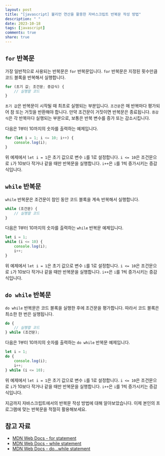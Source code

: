 ```yaml
---
layout: post
title: "[javascript] 불리언 연산을 활용한 자바스크립트 반복문 작성 방법"
description: " "
date: 2023-10-18
tags: [javascript]
comments: true
share: true
---
```


## `for` 반복문
가장 일반적으로 사용되는 반복문은 `for` 반복문입니다. `for` 반복문은 지정된 횟수만큼 코드 블록을 반복해서 실행합니다.

```javascript
for (초기 값; 조건문; 증감식) {
    // 실행할 코드
}
```

`초기 값`은 반복문이 시작될 때 최초로 실행되는 부분입니다. `조건문`은 매 반복마다 평가되어 참 또는 거짓을 반환해야 합니다. 만약 조건문이 거짓이면 반복문은 종료됩니다. `증감식`은 각 반복마다 실행되는 부분으로, 보통은 반복 변수를 증가 또는 감소시킵니다.

다음은 1부터 10까지의 숫자를 출력하는 예제입니다.

```javascript
for (let i = 1; i <= 10; i++) {
    console.log(i);
}
```

위 예제에서 `let i = 1`은 초기 값으로 변수 `i`를 1로 설정합니다. `i <= 10`은 조건문으로 `i`가 10보다 작거나 같을 때만 반복문을 실행합니다. `i++`은 `i`를 1씩 증가시키는 증감식입니다.

## `while` 반복문
`while` 반복문은 조건문이 참인 동안 코드 블록을 계속 반복해서 실행합니다.

```javascript
while (조건문) {
    // 실행할 코드
}
```

다음은 1부터 10까지의 숫자를 출력하는 `while` 반복문 예제입니다.

```javascript
let i = 1;
while (i <= 10) {
    console.log(i);
    i++;
}
```

위 예제에서 `let i = 1`은 초기 값으로 변수 `i`를 1로 설정합니다. `i <= 10`은 조건문으로 `i`가 10보다 작거나 같을 때만 반복문을 실행합니다. `i++`은 `i`를 1씩 증가시키는 증감식입니다.

## `do while` 반복문
`do while` 반복문은 코드 블록을 실행한 후에 조건문을 평가합니다. 따라서 코드 블록은 최소한 한 번은 실행됩니다.

```javascript
do {
    // 실행할 코드
} while (조건문);
```

다음은 1부터 10까지의 숫자를 출력하는 `do while` 반복문 예제입니다.

```javascript
let i = 1;
do {
    console.log(i);
    i++;
} while (i <= 10);
```

위 예제에서 `let i = 1`은 초기 값으로 변수 `i`를 1로 설정합니다. `i <= 10`은 조건문으로 `i`가 10보다 작거나 같을 때만 반복문을 실행합니다. `i++`은 `i`를 1씩 증가시키는 증감식입니다.

지금까지 자바스크립트에서의 반복문 작성 방법에 대해 알아보았습니다. 이제 본인의 프로그램에 맞는 반복문을 적절히 활용해보세요.

## 참고 자료
- [MDN Web Docs - for statement](https://developer.mozilla.org/en-US/docs/Web/JavaScript/Reference/Statements/for)
- [MDN Web Docs - while statement](https://developer.mozilla.org/en-US/docs/Web/JavaScript/Reference/Statements/while)
- [MDN Web Docs - do...while statement](https://developer.mozilla.org/en-US/docs/Web/JavaScript/Reference/Statements/do...while)